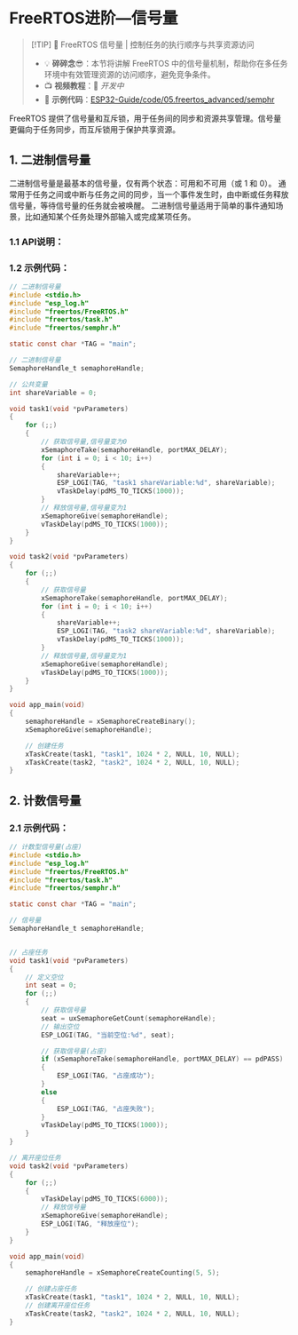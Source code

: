 # FreeRTOS进阶—信号量

> [!TIP] 🚀 FreeRTOS 信号量 | 控制任务的执行顺序与共享资源访问 
> - 💡 **碎碎念**😎：本节将讲解 FreeRTOS 中的信号量机制，帮助你在多任务环境中有效管理资源的访问顺序，避免竞争条件。  
> - 📺 **视频教程**：🚧 *开发中*  
> - 💾 **示例代码**：[ESP32-Guide/code/05.freertos_advanced/semphr](https://github.com/DuRuofu/ESP32-Guide/tree/main/code/05.freertos_advanced/semphr)


FreeRTOS 提供了信号量和互斥锁，用于任务间的同步和资源共享管理。信号量更偏向于任务同步，而互斥锁用于保护共享资源。
## 1. 二进制信号量

二进制信号量是最基本的信号量，仅有两个状态：可用和不可用（或 1 和 0）。
通常用于任务之间或中断与任务之间的同步，当一个事件发生时，由中断或任务释放信号量，等待信号量的任务就会被唤醒。
二进制信号量适用于简单的事件通知场景，比如通知某个任务处理外部输入或完成某项任务。

### 1.1 API说明：

### 1.2 示例代码：

```c
// 二进制信号量
#include <stdio.h>
#include "esp_log.h"
#include "freertos/FreeRTOS.h"
#include "freertos/task.h"
#include "freertos/semphr.h"

static const char *TAG = "main";

// 二进制信号量
SemaphoreHandle_t semaphoreHandle;

// 公共变量
int shareVariable = 0;

void task1(void *pvParameters)
{
    for (;;)
    {
        // 获取信号量,信号量变为0
        xSemaphoreTake(semaphoreHandle, portMAX_DELAY);
        for (int i = 0; i < 10; i++)
        {
            shareVariable++;
            ESP_LOGI(TAG, "task1 shareVariable:%d", shareVariable);
            vTaskDelay(pdMS_TO_TICKS(1000));
        }
        // 释放信号量,信号量变为1
        xSemaphoreGive(semaphoreHandle);
        vTaskDelay(pdMS_TO_TICKS(1000));
    }
}

void task2(void *pvParameters)
{
    for (;;)
    {
        // 获取信号量
        xSemaphoreTake(semaphoreHandle, portMAX_DELAY);
        for (int i = 0; i < 10; i++)
        {
            shareVariable++;
            ESP_LOGI(TAG, "task2 shareVariable:%d", shareVariable);
            vTaskDelay(pdMS_TO_TICKS(1000));
        }
        // 释放信号量,信号量变为1
        xSemaphoreGive(semaphoreHandle);
        vTaskDelay(pdMS_TO_TICKS(1000));
    }
}

void app_main(void)
{
    semaphoreHandle = xSemaphoreCreateBinary();
    xSemaphoreGive(semaphoreHandle);

    // 创建任务
    xTaskCreate(task1, "task1", 1024 * 2, NULL, 10, NULL);
    xTaskCreate(task2, "task2", 1024 * 2, NULL, 10, NULL);
}
```

## 2. 计数信号量

### 2.1 示例代码：

```c
// 计数型信号量(占座)
#include <stdio.h>
#include "esp_log.h"
#include "freertos/FreeRTOS.h"
#include "freertos/task.h"
#include "freertos/semphr.h"

static const char *TAG = "main";

// 信号量
SemaphoreHandle_t semaphoreHandle;


// 占座任务
void task1(void *pvParameters)
{
    // 定义空位
    int seat = 0;
    for (;;)
    {
        // 获取信号量
        seat = uxSemaphoreGetCount(semaphoreHandle);
        // 输出空位
        ESP_LOGI(TAG, "当前空位:%d", seat);

        // 获取信号量(占座)
        if (xSemaphoreTake(semaphoreHandle, portMAX_DELAY) == pdPASS)
        {
            ESP_LOGI(TAG, "占座成功");
        }
        else
        {
            ESP_LOGI(TAG, "占座失败");
        }
        vTaskDelay(pdMS_TO_TICKS(1000));
    }
}

// 离开座位任务
void task2(void *pvParameters)
{
    for (;;)
    {
        vTaskDelay(pdMS_TO_TICKS(6000));
        // 释放信号量
        xSemaphoreGive(semaphoreHandle);
        ESP_LOGI(TAG, "释放座位");
    }
}

void app_main(void)
{
    semaphoreHandle = xSemaphoreCreateCounting(5, 5);

    // 创建占座任务
    xTaskCreate(task1, "task1", 1024 * 2, NULL, 10, NULL);
    // 创建离开座位任务
    xTaskCreate(task2, "task2", 1024 * 2, NULL, 10, NULL);
}

```
